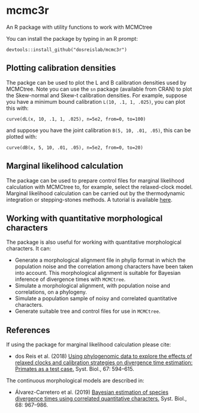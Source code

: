 # mcmc3r
An R package with utility functions to work with MCMCtree

You can install the package by typing in an R prompt:
```
devtools::install_github("dosreislab/mcmc3r")
```

## Plotting calibration densities
The packge can be used to plot the L and B calibration densities used by MCMCtree. Note you can use the `sn` package (available from CRAN) to plot the Skew-normal and Skew-t calibration densities. For example, suppose you have a minimum bound calibration `L(10, .1, 1, .025)`, you can plot this with:

```
curve(dL(x, 10, .1, 1, .025), n=5e2, from=0, to=100)
```

and suppose you have the joint calibration `B(5, 10, .01, .05)`, this can be plotted with:

```
curve(dB(x, 5, 10, .01, .05), n=5e2, from=0, to=20)
```

## Marginal likelihood calculation
The package can be used to prepare control files for marginal likelihood calculation with MCMCtree to, for example, select the relaxed-clock model. Marginal likelihood calculation can be carried out by the thermodynamic integration or stepping-stones methods. A tutorial is available [here](https://dosreislab.github.io/2017/10/24/marginal-likelihood-mcmc3r.html).

## Working with quantitative morphological characters
The package is also useful for working with quantitative morphological characters. It can:  

   * Generate a morphological alignment file in phylip format in which the population noise and the correlation among characters have been taken into account. This morphological alignment is suitable for Bayesian inference of divergence times with `MCMCtree`.
   * Simulate a morphological alignment, with population noise and correlations, on a phylogeny.
   * Simulate a population sample of noisy and correlated quantitative characters.
   * Generate suitable tree and control files for use in `MCMCtree`.

## References
If using the package for marginal likelihood calculation please cite:

* dos Reis et al. (2018) [Using phylogenomic data to explore the effects of relaxed clocks and calibration strategies on divergence time estimation: Primates as a test case.](https://doi.org/10.1093/sysbio/syy001) Syst. Biol., 67: 594–615.

The continuous morphological models are described in:

* Álvarez-Carretero et al. (2019) [Bayesian estimation of species divergence times using correlated quantitative characters.](https://doi.org/10.1093/sysbio/syz015) Syst. Biol., 68: 967–986.  
